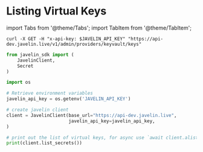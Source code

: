 # Listing Virtual Keys
import Tabs from '@theme/Tabs';
import TabItem from '@theme/TabItem';

<Tabs>
<TabItem value="shell" label="Using the API:">

```shell
curl -X GET -H "x-api-key: $JAVELIN_API_KEY" "https://api-dev.javelin.live/v1/admin/providers/keyvault/keys"
```

</TabItem>

<TabItem value="py" label="In Python:">

```py
from javelin_sdk import (
    JavelinClient,
    Secret
)

import os

# Retrieve environment variables
javelin_api_key = os.getenv('JAVELIN_API_KEY')

# create javelin client
client = JavelinClient(base_url="https://api-dev.javelin.live",
                       javelin_api_key=javelin_api_key,
) 

# print out the list of virtual keys, for async use `await client.alist_secrets()`
print(client.list_secrets())

```

</TabItem>

</Tabs>
